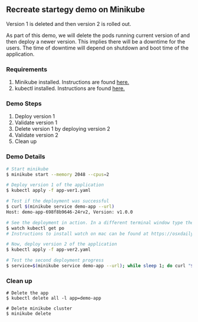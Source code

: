 ## Recreate startegy demo on Minikube

Version 1 is deleted and then version 2 is rolled out.

As part of this demo, we will delete the pods running current version of and then deploy a newer version. This implies there will be a downtime for the users. The time of downtime will depend on shutdown and boot time of the application.

### Requirements

1. Minikube installed. Instructions are found [here.](https://minikube.sigs.k8s.io/docs/start/)
2. kubectl installed. Instructions are found [here.](https://kubernetes.io/docs/tasks/tools/install-kubectl/)

### Demo Steps

1. Deploy version 1
2. Validate version 1
3. Delete version 1 by deploying version 2
4. Validate version 2
5. Clean up

### Demo Details
```bash
# Start minikube
$ minikube start --memory 2048 --cpus=2

# Deploy version 1 of the application
$ kubectl apply -f app-ver1.yaml

# Test if the deployment was successful
$ curl $(minikube service demo-app --url)
Host: demo-app-698f8b9646-24rv2, Version: v1.0.0

# See the deployment in action. In a different terminal window type the following command
$ watch kubectl get po
# Instructions to install watch on mac can be found at https://osxdaily.com/2010/08/22/install-watch-command-on-os-x/

# Now, deploy version 2 of the application
$ kubectl apply -f app-ver2.yaml

# Test the second deployment progress
$ service=$(minikube service demo-app --url); while sleep 1; do curl "$service"; done
```

### Clean up
```
# Delete the app
$ kubectl delete all -l app=demo-app

# Delete minikube cluster
$ minikube delete
```
